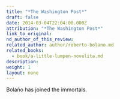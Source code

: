 ```yaml
---
title: "*The Washington Post*"
draft: false
date: 2014-03-04T22:04:00.000Z
attribution: "*The Washington Post*"
link_to_original:
nd_author_of_this_review:
related_author: author/roberto-bolano.md
related_books:
  - book/a-little-lumpen-novelita.md
description:
weight: 1
layout: none
---
```

Bolaño has joined the immortals.
